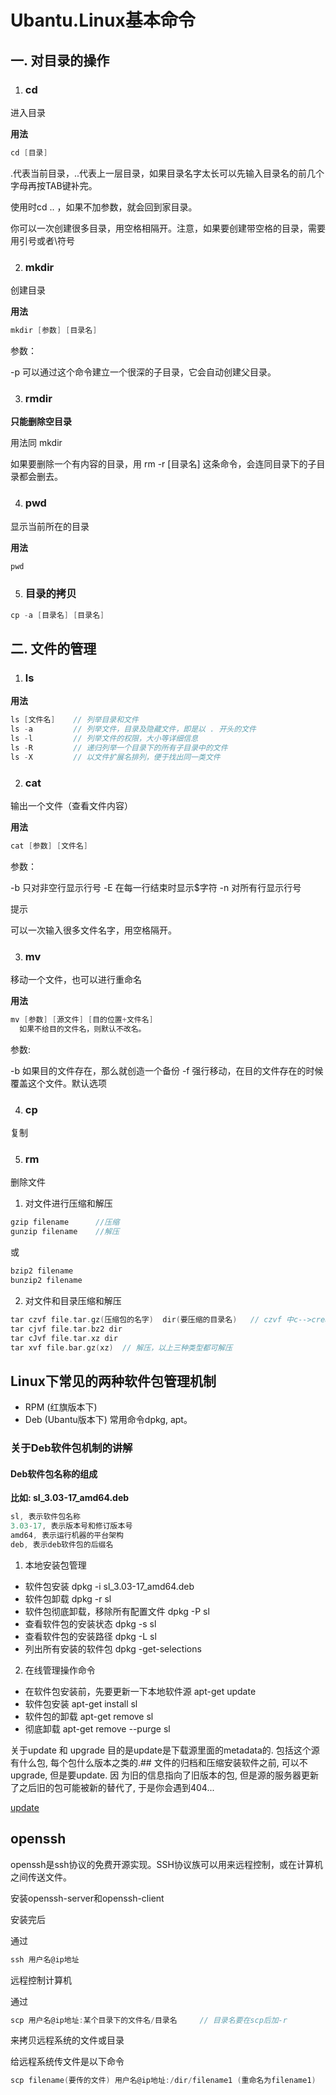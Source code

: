 # Ubantu.Linux基本命令

## 一. 对目录的操作
1. ### cd 

进入目录

**用法**
```c
cd [目录]
```

.代表当前目录，..代表上一层目录，如果目录名字太长可以先输入目录名的前几个字母再按TAB键补完。

使用时cd .. ，如果不加参数，就会回到家目录。

你可以一次创建很多目录，用空格相隔开。注意，如果要创建带空格的目录，需要用引号或者\符号

2. ### mkdir
创建目录

**用法**

```c
mkdir [参数] [目录名]
```
参数：

-p 可以通过这个命令建立一个很深的子目录，它会自动创建父目录。


3. ### rmdir

**只能删除空目录**

用法同 mkdir

如果要删除一个有内容的目录，用 rm -r [目录名] 这条命令，会连同目录下的子目录都会删去。



4. ### pwd

显示当前所在的目录


**用法**

```c
pwd
```

5. ### 目录的拷贝

```c
cp -a [目录名] [目录名]
```

## 二. 文件的管理

1. ### ls

**用法**

```c
ls [文件名]    // 列举目录和文件
ls -a         // 列举文件，目录及隐藏文件，即是以 . 开头的文件
ls -l         // 列举文件的权限，大小等详细信息
ls -R         // 递归列举一个目录下的所有子目录中的文件
ls -X         // 以文件扩展名排列，便于找出同一类文件
```


2. ### cat

输出一个文件（查看文件内容）

**用法**
```c
cat [参数] [文件名]
```
参数：

  -b  只对非空行显示行号
  -E  在每一行结束时显示$字符
  -n  对所有行显示行号
  
  
提示

可以一次输入很多文件名字，用空格隔开。






3. ### mv

移动一个文件，也可以进行重命名


**用法**
```c
mv [参数] [源文件] [目的位置+文件名]
  如果不给目的文件名，则默认不改名。
```

参数:

  -b 如果目的文件存在，那么就创造一个备份
  -f 强行移动，在目的文件存在的时候覆盖这个文件。默认选项
  
  
  
  
4. ### cp
复制


5. ### rm
删除文件



1. 对文件进行压缩和解压 

```c
gzip filename      //压缩
gunzip filename    //解压
```
或

```c
bzip2 filename
bunzip2 filename
```
2. 对文件和目录压缩和解压

```c
tar czvf file.tar.gz(压缩包的名字)  dir(要压缩的目录名)   // czvf 中c-->create, z-->压缩包类型gzip  可以使用man tar命令查看具体用法,v可以省                      略  
tar cjvf file.tar.bz2 dir   
tar cJvf file.tar.xz dir
tar xvf file.bar.gz(xz)  // 解压，以上三种类型都可解压
```


## Linux下常见的两种软件包管理机制

* RPM  (红旗版本下)
* Deb (Ubantu版本下)  常用命令dpkg, apt。

### 关于Deb软件包机制的讲解

#### Deb软件包名称的组成

**比如: sl_3.03-17_amd64.deb**
```c
sl, 表示软件包名称
3.03-17, 表示版本号和修订版本号
amd64, 表示运行机器的平台架构
deb, 表示deb软件包的后缀名
```



1. 本地安装包管理
* 软件包安装 dpkg -i sl_3.03-17_amd64.deb
* 软件包卸载  dpkg -r sl
* 软件包彻底卸载，移除所有配置文件 dpkg -P sl
* 查看软件包的安装状态 dpkg -s sl
* 查看软件包的安装路径 dpkg -L sl
* 列出所有安装的软件包 dpkg -get-selections

2. 在线管理操作命令

* 在软件包安装前，先要更新一下本地软件源  apt-get update 
* 软件包安装 apt-get install sl
* 软件包的卸载 apt-get remove sl
* 彻底卸载 apt-get remove --purge sl

关于update 和 upgrade
目的是update是下载源里面的metadata的. 包括这个源有什么包, 每个包什么版本之类的.## 文件的归档和压缩安装软件之前, 可以不upgrade, 但是要update. 因  为旧的信息指向了旧版本的包, 但是源的服务器更新了之后旧的包可能被新的替代了, 于是你会遇到404...

[update](https://www.zhihu.com/question/21732981)




## openssh 

openssh是ssh协议的免费开源实现。SSH协议族可以用来远程控制，或在计算机之间传送文件。

安装openssh-server和openssh-client

安装完后

通过 
```c
ssh 用户名@ip地址
```

远程控制计算机

通过

```c
scp 用户名@ip地址:某个目录下的文件名/目录名     // 目录名要在scp后加-r
```

来拷贝远程系统的文件或目录

给远程系统传文件是以下命令

```c
scp filename(要传的文件) 用户名@ip地址:/dir/filename1 (重命名为filename1)
```

